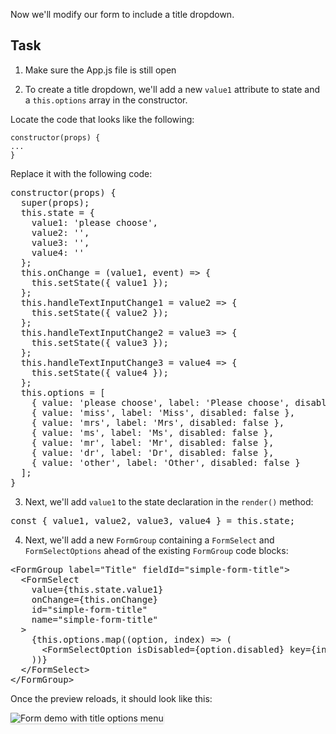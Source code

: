 Now we'll modify our form to include a title dropdown.

## Task

1) Make sure the App.js file is still open

2) To create a title dropdown, we'll add a new `value1` attribute to state and a `this.options` array in the constructor.

Locate the code that looks like the following:

```
constructor(props) {
...
}
```

Replace it with the following code:

<pre class="file" data-target="clipboard">
constructor(props) {
  super(props);
  this.state = {
    value1: 'please choose',
    value2: '',
    value3: '',
    value4: ''
  };
  this.onChange = (value1, event) => {
    this.setState({ value1 });
  };
  this.handleTextInputChange1 = value2 => {
    this.setState({ value2 });
  };
  this.handleTextInputChange2 = value3 => {
    this.setState({ value3 });
  };
  this.handleTextInputChange3 = value4 => {
    this.setState({ value4 });
  };
  this.options = [
    { value: 'please choose', label: 'Please choose', disabled: false },
    { value: 'miss', label: 'Miss', disabled: false },
    { value: 'mrs', label: 'Mrs', disabled: false },
    { value: 'ms', label: 'Ms', disabled: false },
    { value: 'mr', label: 'Mr', disabled: false },
    { value: 'dr', label: 'Dr', disabled: false },
    { value: 'other', label: 'Other', disabled: false }
  ];
}
</pre>

3) Next, we'll add `value1` to the state declaration in the `render()` method:

<pre class="file" data-target="clipboard">
const { value1, value2, value3, value4 } = this.state;
</pre>

4) Next, we'll add a new `FormGroup` containing a `FormSelect` and `FormSelectOptions` ahead of the existing `FormGroup` code blocks:

<pre class="file" data-target="clipboard">
&lt;FormGroup label="Title" fieldId="simple-form-title"&gt;
  &lt;FormSelect
    value={this.state.value1}
    onChange={this.onChange}
    id="simple-form-title"
    name="simple-form-title"
  &gt;
    {this.options.map((option, index) => (
      &lt;FormSelectOption isDisabled={option.disabled} key={index} value={option.value} label={option.label} /&gt;
    ))}
  &lt;/FormSelect&gt;
&lt;/FormGroup&gt;
</pre>

Once the preview reloads, it should look like this:

<img src="forms/assets/step2.png" alt="Form demo with title options menu" style="box-shadow: rgba(3, 3, 3, 0.2) 0px 1.25px 2.5px 0px;" />
